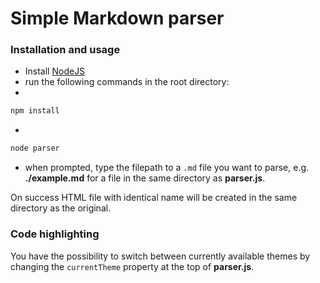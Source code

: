 # Simple Markdown parser

### Installation and usage
 - Install [NodeJS][]
 - run the following commands in the root directory:
 - 
 ```sh 
 npm install 
 ``` 
 
 - 
 ```sh 
 node parser 
 ```
 - when prompted, type the filepath to a `.md` file you want to parse, e.g. __./example.md__ for a file in the same directory as __parser.js__.
 
On success HTML file with identical name will be created in the same directory as the original.

### Code highlighting
You have the possibility to switch between currently available themes by changing the `currentTheme` property at the top of __parser.js__.
 
[NodeJS]: http://nodejs.org/